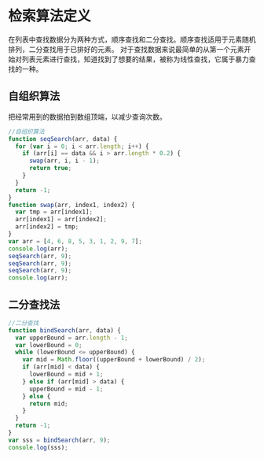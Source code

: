 # 检索算法定义

在列表中查找数据分为两种方式，顺序查找和二分查找。顺序查找适用于元素随机排列，二分查找用于已排好的元素。
对于查找数据来说最简单的从第一个元素开始对列表元素进行查找，知道找到了想要的结果，被称为线性查找，它属于暴力查找的一种。

## 自组织算法

把经常用到的数据拍到数组顶端，以减少查询次数。

```javascript
//自组织算法
function seqSearch(arr, data) {
  for (var i = 0; i < arr.length; i++) {
    if (arr[i] == data && i > arr.length * 0.2) {
      swap(arr, i, i - 1);
      return true;
    }
  }
  return -1;
}
function swap(arr, index1, index2) {
  var tmp = arr[index1];
  arr[index1] = arr[index2];
  arr[index2] = tmp;
}
var arr = [4, 6, 8, 5, 3, 1, 2, 9, 7];
console.log(arr);
seqSearch(arr, 9);
seqSearch(arr, 9);
seqSearch(arr, 9);
console.log(arr);
```

## 二分查找法

```javascript
//二分查找
function bindSearch(arr, data) {
  var upperBound = arr.length - 1;
  var lowerBound = 0;
  while (lowerBound <= upperBound) {
    var mid = Math.floor((upperBound + lowerBound) / 2);
    if (arr[mid] < data) {
      lowerBound = mid + 1;
    } else if (arr[mid] > data) {
      upperBound = mid - 1;
    } else {
      return mid;
    }
  }
  return -1;
}
var sss = bindSearch(arr, 9);
console.log(sss);
```
